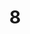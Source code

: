 ---
layout: paintings/painting
title: 8
image: /images/paintings/paper/JRB Web 100.jpg
dimensions: 1500mm x 1500mm
media: Acrylic and Sumi Ink on Paper
group: Paper
---